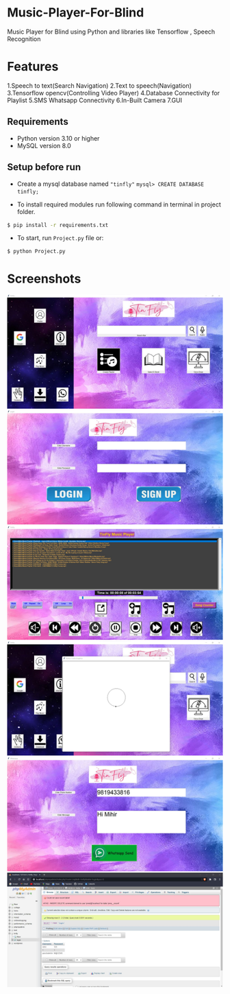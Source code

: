 # Music-Player-For-Blind
Music Player for Blind using Python and libraries like Tensorflow , Speech Recognition

# Features
1.Speech to text(Search Navigation)
2.Text to speech(Navigation)
3.Tensorflow opencv(Controlling Video Player)
4.Database Connectivity for Playlist
5.SMS Whatsapp Connectivity
6.In-Built Camera
7.GUI

## Requirements
- Python version 3.10 or higher
- MySQL version 8.0

## Setup before run
- Create a mysql database named `"tinfly"`
```mysql> CREATE DATABASE tinfly;```

- To install required modules run following command in terminal in project folder.
```bash
$ pip install -r requirements.txt
```
- To start, run `Project.py` file or:
```bash
$ python Project.py
```

# Screenshots
![Main Screen](./Project%20Screen%20Shots/1.MainScreen.jpg)
![Login Sign Up](./Project%20Screen%20Shots/2.Login%20-%20SignUp.jpg)
![Music Player](./Project%20Screen%20Shots/3.Music%20Player.jpg)
![Voice Draw](./Project%20Screen%20Shots/4.Voice%20Draw.jpg)
![Whatsapp](./Project%20Screen%20Shots/5.Whatsapp.jpg)
![Database](./Project%20Screen%20Shots/6.Database%20MySQL.jpg)